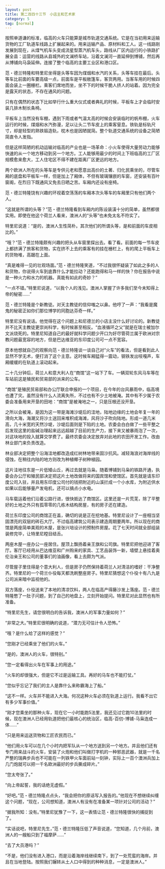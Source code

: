 ```yaml
---
layout: post
title: 第二百四十三节　小店主和艺术家
category: 5
tag: [normal]
---
```


按照单道谦的标准，临高的火车只能算是城市轨道交通系统。它是在当初用来运输货物的工厂轨道车线路上扩展起来的。用来运输产品、原材料和工人。这一线路刚发展到现在，从煤气机车头变成流星型蒸汽机车头，路线从厂区内运行的小铁路扩展全县：运营的线路从县城外的文澜桥车站，沿着文澜河一直延伸到博铺，然后再从博铺向马袅延伸。连接了整个临高的主要工业区和港口区。

范・德兰特隆和特里尼坐得是头等车因为煤烟和水汽的关系，头等车挂在最后。头等车比前面的车要高级一点，前面车是平板敞篷车，客货两用。当客车用的时候四面会装上一圈栅栏。乘客们席地而坐，坐不下的时候干脆人挤人的站着。因为完全是露天的状态，不存在通风的问题。

只有在偶然的状态下比如举行什么重大仪式或者典礼的时候，平板车上才会临时安装几排木制长条椅。

平板车上当然没有车棚，遇到下雨或者气温太高的时候会安装临时的帆布棚，火车运行的时候，煤烟和水汽弥漫，足以让头二节车皮上的乘客窒息。铁轨是标轨尺寸，却是轻型的熟铁锻造轨，枕木也是因陋就简。整个轨道交通系统的设备之简陋简直令人发指。

但是这样简陋的机动运输对临高的产业也是一场革命：小火车使得大量劳动力能够快速的从一个地方移动到另一个地方。工人能够用最少的时间上下班临高的工厂区规模愈来愈大，工人住宅区不得不建在距离厂区更远的地方。

两个欧洲人所在的头等车是专供元老和愿意出高价的土著、归化民乘坐的，尽管车厢的底盘和平板车一样，但是加上了厢体，不但有玻璃镶嵌的车窗，还安装有百叶窗阁，在烈日下既通风又免去日晒之苦。车厢内还设有座椅。

范・德兰特隆饶有兴趣的环视着空荡荡的车厢本次头等车的车厢里只有他们两个人。

“这就是所谓的头等？”范・德兰特隆看到车厢内的陈设装潢十分的简单，虽然都很实用。即使在他这个荷兰人看来，澳洲人的“头等”也未免太名不符实了。

特里尼说道：“是的，澳洲人生性简朴。其次他们的所谓头等，是和前面的车皮相比的。”

“哦？”范・德兰特隆颇有兴趣的把头从车窗里探出去。看了看。前面的每一节车皮上都挤满了旅客和货物，实在挤不上去的乘客有的挂在栅栏上，有的爬上平板车上的货物堆，高踞在上面。

“真是难得一见的壮观场面。”范・德兰特隆笑道，“不过我很怀疑装了如此之多的人和货物，你说得火车到底靠什么才能拉动？还能跑得和马一样的快？你在报告中说是一种火力和水力的机器。真能有如此的奇妙？”

“一点不错。”特里尼说道，“以我个人的浅见。澳洲人掌握了许多我们至今未知得上帝的秘密……”

范・德兰特隆是个新教徒。对天主教徒的信仰嗤之以鼻。他哼了一声：“我看是魔鬼的秘密正如你们那位博学的同胞达芬奇一样。”

特里尼没有说话。他觉得在这个问题上和尼德兰的小店主没什么好讨论的。新教徒并不比天主教徒更崇尚科学，有时候甚至相反。“血液循环之父”就是在瑞士被加尔文派烧死的。特里尼知道自己的最好就科学问题少开口为好尽管荷兰属于欧洲对宗教问题最宽容的地方，但是巴达维亚的东印度公司可一点不宽容。

原本他想就自己的观察向范・德兰特隆谈一谈自己对“火车”的看法，但是看到此人显然不学无术，便打消了这个主意。这时候车厢猛得一震动，钢铁发出吱嘎声，车厢缓缓的在轨道上滚动起来。

二十几分钟后，荷兰人和意大利人在“商馆”这一站下了车。一辆双轮东风马车等在车站前这是殖民和贸易部的派来的公车。

“商馆”是殖民贸易部和办公厅联合申报的一个项目，在今年的台风暴雨中，临高境也遭了灾。虽然没有什么人流离失所，不过也有不少土地被淹。其中有不少属于农委会准备用来开垦的田地：“商馆”是被淹地之一，只是压根还没开垦。

之所以会被淹，是因为这一带是海滩沙堤后的洼地，陆地边缘的土地会年复一年的滑向大海，海潮又将沙土送回来堆积成海滩，风将沙子吹向陆地。形成一道几米高，几十米宽的天然沙堤，沙堤后面则是下陷的土地。农委会白白做了一些平整之后发现这里的盐碱治理起来远远超越了目前的生产力，接下来又被暴雨泡了一次，对这块地的投入就算交学费了。最终农委会决定放弃对此地的农田开发工作。改由林业部门来负责改造。

林业部决定把整个沿海洼地都改造成红树林地带来固沙抗风。减轻海浪对海岸线的侵蚀，在稍往内陆的地方则改为种植椰子树种植园。

这片洼地往东是一片低矮山丘，再过去就是马枭。随着博铺到马枭的铁路开通，执委会办公厅和殖民部决定把这片土地改做将来的国宾馆和使馆区。首先就是请东印度公司入驻，并且用东印度公司付的钱把附近的山溪拦成一个小水库，为附近供水如果以后能够量产发电机，还可以搞点小水电。

马车载运着他们沿着公路行进，很快抵达了商馆区。这里还是一片荒芜，除了平整好的土地之外只有孤零零的几栋木结构房屋，有的房子还在建造。

荷兰东印度公司的商馆正在盖，确切的说是正在挖地基。特里尼设计了一座相当坚固漂亮的双层的砖石大厅。不过临高建筑公司表示建造周期要两年。所以现在的商馆是两座简单美观的木屋，是张兴培设计的预制件房屋。花了七天时间就全部组装装修完毕，让特里尼瞠目结舌。

两座木屋一座办公一座居住。屋顶上飘扬着亲王旗和公司旗。特里尼把他迎进了客厅。客厅已经用从巴达维亚和广州购来的家具、工艺品装饰一新，墙壁上悬挂着奥伦治亲王和公司的董事们的油画像，看上去颇为气派。

尽管屋子里住得是个意大利人，但是房子仍然保持着荷兰人对清洁的嗜好：干净整齐。特里尼的一个荷兰仆役每天都洗刷整座房子。特里尼猜想这个仆役十有八九是公司派来暗中监视他的。

双方落座，仆役送来了本地的清凉饮料，两人在临高产得藤沙发上落座。范・德兰特隆憋了一肚子问题，到了自己的地盘上，立刻开始提问。特里尼对此显然也有所准备。

“特里尼先生，请您很明白的告诉我，澳洲人的军事力量如何？”

“非常之大。”特里尼很明确的说道，“潜力无可估计令人恐怖。”

“哦？是什么给了这样的感觉？”

“您刚才已经乘坐了他们的火车。”

“是的，澳洲人的火车，很特别。”

“您一定看得出火车在军事上的用途。”

“火车的却很强大，但是它不过是运输工具。再好的马车也不能打仗。”

“您似乎忘记了我们的主人是靠什么来称霸海上了船。”

“这不一样。火车并不能进入大海。何况这种火车必须在轨道上运行。我看不出它有多少军事价值。”

“刚才您乘坐的那种火车，现在它一小时能跑5法里，我还见过它跑10法里的时候，现在澳洲人已经用轨道把他们最核心的统治区，临高-百仞-博铺-马枭连成一体……”

“只是用来运送货物和工匠农民而已。”

“他们用火车可以在几个小时内把军队从一个地方送到另一个地方。并且他们还有专门用来战斗的火车，安装了火炮和他们叫做打字机的一种邪恶武器，就是一千名严整的瑞典步兵也不可能在一列铁甲火车面前站一刻钟，实际上一百个澳洲兵加上几门炮就可以把一千名欧洲最好的步兵撕成碎片。”

“您太夸张了。”

“向上帝起誓，我的话绝无虚假。”

“好吧。”范・德兰特隆点点头，“我会把你的原话写入报告的。”他现在不想继续纠缠这个问题，“现在，公司想知道，澳洲人有没有在准备某一项针对公司的活动？”

“据我所知：没有。”特里尼犹豫了一下，这一表情让范・德兰特隆很快的捕捉到了。

“实话说吧，特里尼先生，”范・德兰特隆压低了声音说道，“您知道，几个月前，澳洲人的一艘船只到了福摩萨……”

“去了大员港吗？”

“不是，他们没有进入港口，而是沿着海岸线继续南下，到了一处荒蛮的海岸。并且在当地登陆。按照我们辗转从土人口中得到的种种消息，一定是澳洲人。”